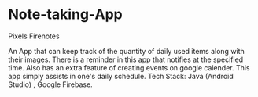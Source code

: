 # Note-taking-App
Pixels Firenotes

An App that can keep track of the quantity of daily used items along with their images.
There is a reminder in this app that notifies at the specified time.
Also has an extra feature of creating events on google calender. This app simply assists in one's daily schedule.
Tech Stack: Java (Android Studio) , Google Firebase.

